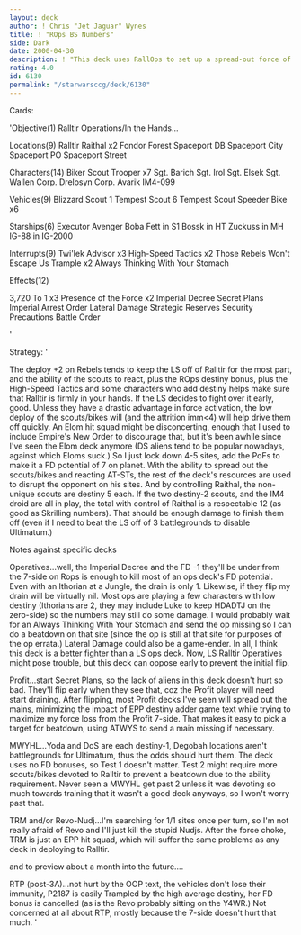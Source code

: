 ```yaml
---
layout: deck
author: ! Chris "Jet Jaguar" Wynes
title: ! "ROps BS Numbers"
side: Dark
date: 2000-04-30
description: ! "This deck uses RallOps to set up a spread-out force of biker scouts on speeder bikes to cover Ralltir with reacts.  The Raithal system adds +2 to their destiny for a numbers total of 12 to 15, for upto a 12 force number loss."
rating: 4.0
id: 6130
permalink: "/starwarsccg/deck/6130"
---
```

Cards: 

'Objective(1)
Ralltir Operations/In the Hands...

Locations(9)
Ralltir
Raithal x2
Fondor
Forest
Spaceport DB
Spaceport City
Spaceport PO
Spaceport Street

Characters(14)
Biker Scout Trooper x7
Sgt. Barich
Sgt. Irol
Sgt. Elsek
Sgt. Wallen
Corp. Drelosyn
Corp. Avarik
IM4-099

Vehicles(9)
Blizzard Scout 1
Tempest Scout 6
Tempest Scout
Speeder Bike x6

Starships(6)
Executor
Avenger
Boba Fett in S1
Bossk in HT
Zuckuss in MH
IG-88 in IG-2000

Interrupts(9)
Twi'lek Advisor x3
High-Speed Tactics x2
Those Rebels Won't Escape Us
Trample x2
Always Thinking With Your Stomach

Effects(12)

3,720 To 1 x3
Presence of the Force x2
Imperial Decree
Secret Plans
Imperial Arrest Order
Lateral Damage
Strategic Reserves
Security Precautions
Battle Order

'

Strategy: '

The deploy +2 on Rebels tends to keep the LS off of Ralltir for the most part, and the ability of the scouts to react, plus the ROps destiny bonus, plus the High-Speed Tactics and some characters who add destiny helps make sure that Ralltir is firmly in your hands.	If the LS decides to fight over it early, good.  Unless they have a drastic advantage in force activation, the low deploy of the scouts/bikes will (and the attrition imm<4) will help drive them off quickly.  An Elom hit squad might be disconcerting, enough that I used to include Empire's New Order to discourage that, but it's been awhile since I've seen the Elom deck anymore (DS aliens tend to be popular nowadays, against which Eloms suck.)  So I just lock down 4-5 sites, add the PoFs to make it a FD potential of 7 on planet.  With the ability to spread out the scouts/bikes and reacting AT-STs, the rest of the deck's resources are used to disrupt the opponent on his sites.  And by controlling Raithal, the non-unique scouts are destiny 5 each.  If the two destiny-2 scouts, and the IM4 droid are all in play, the total with control of Raithal is a respectable 12 (as good as Skrilling numbers).	That should be enough damage to finish them off (even if I need to beat the LS off of 3 battlegrounds to disable Ultimatum.)

Notes against specific decks

Operatives...well, the Imperial Decree and the FD -1 they'll be under from the 7-side on Rops is enough to kill most of an ops deck's FD potential.  Even with an Ithorian at a Jungle, the drain is only 1.	Likewise, if they flip my drain will be virtually nil.	Most ops are playing a few characters with low destiny (Ithorians are 2, they may include Luke to keep HDADTJ on the zero-side) so the numbers may still do some damage.  I would probably wait for an Always Thinking With Your Stomach and send the op missing so I can do a beatdown on that site (since the op is still at that site for purposes of the op errata.)  Lateral Damage could also be a game-ender.  In all, I think this deck is a better fighter than a LS ops deck.  Now, LS Ralltir Operatives might pose trouble, but this deck can oppose early to prevent the initial flip.

Profit...start Secret Plans, so the lack of aliens in this deck doesn't hurt so bad.  They'll flip early when they see that, coz the Profit player will need start draining.	After flipping, most Profit decks I've seen will spread out the mains, minimizing the impact of EPP destiny adder game text while trying to maximize my force loss from the Profit 7-side.  That makes it easy to pick a target for beatdown, using ATWYS to send a main missing if necessary.

MWYHL...Yoda and DoS are each destiny-1, Degobah locations aren't battlegrounds for Ultimatum, thus the odds should hurt them.  The deck uses no FD bonuses, so Test 1 doesn't matter.  Test 2 might require more scouts/bikes devoted to Ralltir to prevent a beatdown due to the ability requirement.  Never seen a MWYHL get past 2 unless it was devoting so much towards training that it wasn't a good deck anyways, so I won't worry past that.

TRM and/or Revo-Nudj...I'm searching for 1/1 sites once per turn, so I'm not really afraid of Revo and I'll just kill the stupid Nudjs.  After the force choke, TRM is just an EPP hit squad, which will suffer the same problems as any deck in deploying to Ralltir.

and to preview about a month into the future....

RTP (post-3A)...not hurt by the OOP text, the vehicles don't lose their immunity, P2187 is easily Trampled by the high average destiny, her FD bonus is cancelled (as is the Revo probably sitting on the Y4WR.)  Not concerned at all about RTP, mostly because the 7-side doesn't hurt that much. '
